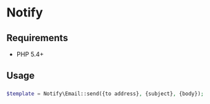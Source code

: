 # Notify

## Requirements

- PHP 5.4+

## Usage

###

```php
$template = Notify\Email::send({to address}, {subject}, {body});
```
